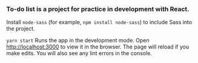 ### To-do list is a project for practice in development with React.

Install `node-sass` (for example, `npm install node-sass`) to include Sass into the project.

`yarn start`
Runs the app in the development mode.
Open [http://localhost:3000](http://localhost:3000) to view it in the browser.
The page will reload if you make edits.
You will also see any lint errors in the console.
